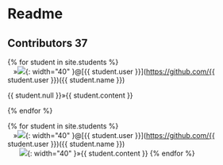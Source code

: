 # Readme 
## Contributors 37

{% for student in site.students %} <br />
  &nbsp;&nbsp;&nbsp;&#187;<img src="{{ student.image }}">{: width="40" }@[{{ student.user }}](https://github.com/{{ student.user }})({{ student.name }}) <br /> 
  <p>{{ student.null }}&#187;{{ student.content }}</p>
{% endfor %}

{% for student in site.students %} <br />
  &nbsp;&nbsp;&nbsp;&#187;<img src="{{ student.image }}">{: width="40" }@[{{ student.user }}](https://github.com/{{ student.user }})({{ student.name }}) <br /> 
    &nbsp;&nbsp;&nbsp;&nbsp;&nbsp;&nbsp;<img src="{{ student.image }}">{: width="40" }&#187;{{ student.content }}
{% endfor %}
